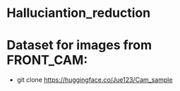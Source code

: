 # Halluciantion_reduction


# Dataset for images from FRONT_CAM:
- git clone https://huggingface.co/Jue123/Cam_sample
